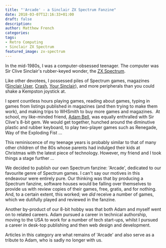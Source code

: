 ```yaml
---
title: "'Arcade' - a Sinclair ZX Spectrum Fanzine"
date: 2018-03-07T12:16:33+01:00
draft: false
description: 
author: Matthew French
categories:
tags:
- Retro Computing
- Sinclair ZX Spectrum
featured_image: zx-spectrum
---
```


In the mid-1980s, I was a computer-obsessed teenager. The computer was Sir Clive Sinclair's rubber-keyed wonder, the [ZX Spectrum](https://en.wikipedia.org/wiki/ZX_Spectrum).

Like other devotees, I possessed piles of Spectrum games, magazines ([Sinclair User](https://www.sinclairuser.com/), [Crash](http://www.crashonline.org.uk/), [Your Sinclair](https://www.yoursinclair.co.uk/)), and more peripherals than you could shake a Kempston joystick at.

<!--more-->

I spent countless hours playing games, reading about games, typing in games from listings published in magazines (and then trying to make them work), and making trips to WHSmith to buy more games and magazines.
​
At school, my like-minded friend, [Adam Bell](http://www.adamjohnbell.org/), was equally enthralled with Sir Clive's 8-bit gem. We would get together, hunched around the diminutive plastic and rubber keyboard, to play two-player games such as Renegade, Way of the Exploding Fist ...

This reminiscence of my teenage years is probably similar to that of many other children of the 80s whose parents had indulged their kids at Christmas with the latest piece of technology. However, my friend and I took things a stage further ...

We decided to publish our own Spectrum fanzine: 'Arcade', dedicated to our favourite genre of Spectrum games. I can't say our motives in this endeavour were entirely pure. Our thinking was that by producing a Spectrum fanzine, software houses would be falling over themselves to provide us with review copies of their games, free, gratis, and for nothing. And, to a certain extent, this worked; we _did_ receive a number of games, which we dutifully played and reviewed in the fanzine.

Another by-product of our 8-bit hobby was that both Adam and myself went on to related careers. Adam pursued a career in technical authorship, moving to the USA to work for a number of tech start-ups, whilst I pursued a career in desk-top publishing and then web design and development.

Articles in this category are what remains of 'Arcade' and also serve as a tribute to Adam, who is sadly no longer with us.